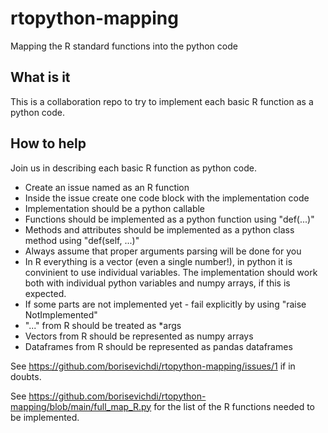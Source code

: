 # rtopython-mapping
Mapping the R standard functions into the python code

## What is it

This is a collaboration repo to try to implement each basic R function as a python code.

## How to help

Join us in describing each basic R function as python code.

* Create an issue named as an R function
* Inside the issue create one code block with the implementation code
* Implementation should be a python callable
* Functions should be implemented as a python function using "def(...)"
* Methods and attributes should be implemented as a python class method using "def(self, ...)"
* Always assume that proper arguments parsing will be done for you
* In R everything is a vector (even a single number!), in python it is convinient to use individual variables. The implementation should work both with individual python variables and numpy arrays, if this is expected.
* If some parts are not implemented yet - fail explicitly by using "raise NotImplemented"
* "..." from R should be treated as \*args
* Vectors from R should be represented as numpy arrays
* Dataframes from R should be represented as pandas dataframes

See https://github.com/borisevichdi/rtopython-mapping/issues/1 if in doubts.

See https://github.com/borisevichdi/rtopython-mapping/blob/main/full_map_R.py for the list of the R functions needed to be implemented.
